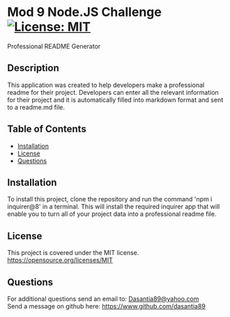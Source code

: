 # Mod 9 Node.JS Challenge   [![License: MIT](https://img.shields.io/badge/License-MIT-yellow.svg)](https://opensource.org/licenses/MIT)
Professional README Generator
## Description
 This application  was created to help developers make a professional readme for their project. Developers can enter all the relevant information  for their project and it is automatically filled into markdown format and sent to a readme.md file.

  ## Table of Contents<br>
  - [Installation](#installation)
- [License](#license)
- [Questions](#questions)
## Installation
To install this project, clone the repository and run the command 'npm i inquirer@8' in a terminal. This will install the required inquirer app that will enable you to turn all of your project data into a professional readme file.
## License <br> 
This project is covered under the MIT license.   https://opensource.org/licenses/MIT

  ## Questions
  
  For additional questions send an email to: Dasantia89@yahoo.com <br>
  Send a message on github here: https://www.github.com/dasantia89
    
